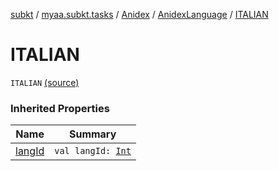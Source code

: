 [subkt](../../../index.md) / [myaa.subkt.tasks](../../index.md) / [Anidex](../index.md) / [AnidexLanguage](index.md) / [ITALIAN](./-i-t-a-l-i-a-n.md)

# ITALIAN

`ITALIAN` [(source)](https://github.com/Myaamori/SubKt/blob/0.1.8/src/main/kotlin/myaa/subkt/tasks/tasks.kt#L1069)

### Inherited Properties

| Name | Summary |
|---|---|
| [langId](lang-id.md) | `val langId: `[`Int`](https://kotlinlang.org/api/latest/jvm/stdlib/kotlin/-int/index.html) |
